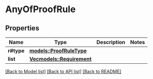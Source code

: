 # AnyOfProofRule

## Properties

Name | Type | Description | Notes
------------ | ------------- | ------------- | -------------
**r#type** | [**models::ProofRuleType**](ProofRuleType.md) |  | 
**list** | [**Vec<models::Requirement>**](Requirement.md) |  | 

[[Back to Model list]](../README.md#documentation-for-models) [[Back to API list]](../README.md#documentation-for-api-endpoints) [[Back to README]](../README.md)


